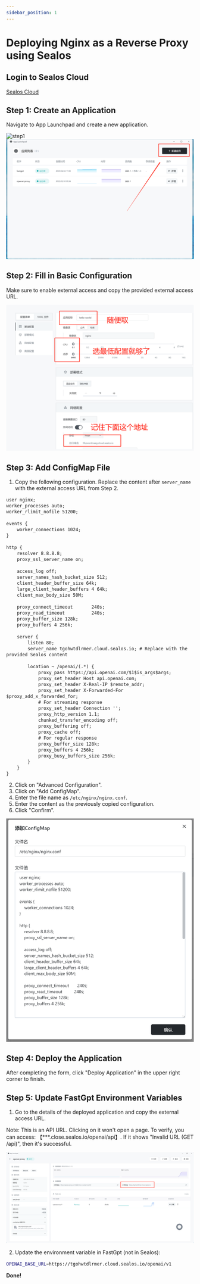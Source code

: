 ```yaml
---
sidebar_position: 1
---
```


# Deploying Nginx as a Reverse Proxy using Sealos

## Login to Sealos Cloud

[Sealos Cloud](https://cloud.sealos.io/)

## Step 1: Create an Application

Navigate to App Launchpad and create a new application.

![step1](./imgs/sealos1.png)  
![step2](./imgs/sealos2.png)

## Step 2: Fill in Basic Configuration

Make sure to enable external access and copy the provided external access URL.

![step3](./imgs/sealos3.png)

## Step 3: Add ConfigMap File

1. Copy the following configuration. Replace the content after `server_name` with the external access URL from Step 2.

```nginx
user nginx;
worker_processes auto;
worker_rlimit_nofile 51200;

events {
    worker_connections 1024;
}

http {
    resolver 8.8.8.8;
    proxy_ssl_server_name on;

    access_log off;
    server_names_hash_bucket_size 512;
    client_header_buffer_size 64k;
    large_client_header_buffers 4 64k;
    client_max_body_size 50M;

    proxy_connect_timeout       240s;
    proxy_read_timeout          240s;
    proxy_buffer_size 128k;
    proxy_buffers 4 256k;

    server {
        listen 80;
        server_name tgohwtdlrmer.cloud.sealos.io; # Replace with the provided Sealos content

        location ~ /openai/(.*) {
            proxy_pass https://api.openai.com/$1$is_args$args;
            proxy_set_header Host api.openai.com;
            proxy_set_header X-Real-IP $remote_addr;
            proxy_set_header X-Forwarded-For $proxy_add_x_forwarded_for;
            # For streaming response
            proxy_set_header Connection '';
            proxy_http_version 1.1;
            chunked_transfer_encoding off;
            proxy_buffering off;
            proxy_cache off;
            # For regular response
            proxy_buffer_size 128k;
            proxy_buffers 4 256k;
            proxy_busy_buffers_size 256k;
        }
    }
}
```

2. Click on "Advanced Configuration".
3. Click on "Add ConfigMap".
4. Enter the file name as `/etc/nginx/nginx.conf`.
5. Enter the content as the previously copied configuration.
6. Click "Confirm".

![step4](./imgs/sealos4.png)

## Step 4: Deploy the Application

After completing the form, click "Deploy Application" in the upper right corner to finish.

## Step 5: Update FastGpt Environment Variables

1. Go to the details of the deployed application and copy the external access URL.

Note: This is an API URL. Clicking on it won't open a page. To verify, you can access: 【\*\*\*.close.sealos.io/openai/api】. If it shows "Invalid URL (GET /api)", then it's successful.

![step5](./imgs/sealos5.png)

2. Update the environment variable in FastGpt (not in Sealos):

```bash
OPENAI_BASE_URL=https://tgohwtdlrmer.cloud.sealos.io/openai/v1
```

**Done!**
